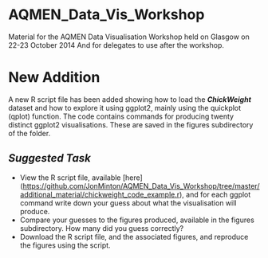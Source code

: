 AQMEN_Data_Vis_Workshop
=======================

Material for the AQMEN Data Visualisation Workshop held on Glasgow on 22-23 October 2014
And for delegates to use after the workshop. 

# New Addition
A new R script file has been added showing how to load the ***ChickWeight*** dataset
and how to explore it using ggplot2, mainly using the quickplot (qplot) function. 
The code contains commands for producing twenty distinct ggplot2 visualisations. These are saved in 
the figures subdirectory of the folder. 

## ***Suggested Task***
- View the R script file, available [here] (https://github.com/JonMinton/AQMEN_Data_Vis_Workshop/tree/master/additional_material/chickweight_code_example.r), and for each ggplot command write down your guess about what the visualisation will produce. 
- Compare your guesses to the figures produced, available in the figures subdirectory. How many did you guess correctly?
- Download the R script file, and the associated figures, and reproduce the figures using the script.
